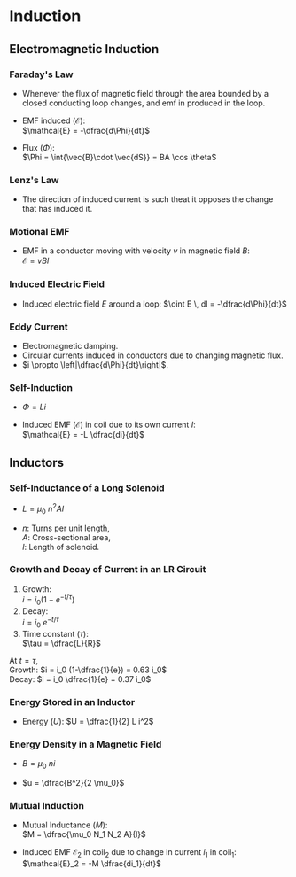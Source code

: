 # Induction

## Electromagnetic Induction

### Faraday's Law

- Whenever the flux of magnetic field through the area bounded by a closed conducting loop changes, and emf in produced in the loop.

- EMF induced $(\mathcal{E})$:  
  $\mathcal{E} = -\dfrac{d\Phi}{dt}$

- Flux ($\Phi$):  
  $\Phi = \int{\vec{B}\cdot \vec{dS}} = BA \cos \theta$

### Lenz's Law

- The direction of induced current is such theat it opposes the change that has induced it.

### Motional EMF
- EMF in a conductor moving with velocity $v$ in magnetic field $B$:  
  $\mathcal{E} = vBl$

### Induced Electric Field

- Induced electric field $E$ around a loop:
  $\oint E \, dl = -\dfrac{d\Phi}{dt}$

### Eddy Current

- Electromagnetic damping.
- Circular currents induced in conductors due to changing magnetic flux.
- $i \propto \left|\dfrac{d\Phi}{dt}\right|$.

### Self-Induction

- $\Phi = Li$

- Induced EMF $(\mathcal{E})$ in coil due to its own current $I$:  
  $\mathcal{E} = -L \dfrac{di}{dt}$

## Inductors

### Self-Inductance of a Long Solenoid

- $L = \mu_0\:n^2Al$  

- $n$: Turns per unit length,  
  $A$: Cross-sectional area,  
  $l$: Length of solenoid.

### Growth and Decay of Current in an LR Circuit

1. Growth:  
  $i = i_0 \biggr(1 - e^{-t/\tau} \biggr)$  
2. Decay:  
  $i = i_0\: e^{-t/\tau}$  
3. Time constant ($\tau$):  
  $\tau = \dfrac{L}{R}$

At $t = \tau$,  
Growth: $i = i_0 (1-\dfrac{1}{e}) = 0.63 i_0$  
Decay: $i = i_0 \dfrac{1}{e} = 0.37 i_0$

### Energy Stored in an Inductor

- Energy $(U)$:
  $U = \dfrac{1}{2} L i^2$

### Energy Density in a Magnetic Field

- $B = \mu_0\:ni$

- $u =  \dfrac{B^2}{2 \mu_0}$  

### Mutual Induction

- Mutual Inductance $(M)$:  
  $M = \dfrac{\mu_0 N_1 N_2 A}{l}$

- Induced EMF $\mathcal{E}_2$ in $\text{coil}_2$ due to change in current $i_1$ in $\text{coil}_1$:  
  $\mathcal{E}_2 = -M \dfrac{di_1}{dt}$

